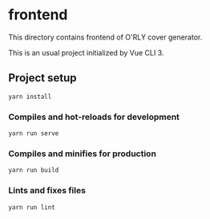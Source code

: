 # frontend

This directory contains frontend of O'RLY cover generator.

This is an usual project initialized by Vue CLI 3.

## Project setup

```
yarn install
```

### Compiles and hot-reloads for development

```
yarn run serve
```

### Compiles and minifies for production

```
yarn run build
```

### Lints and fixes files
```
yarn run lint
```
